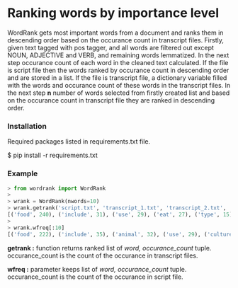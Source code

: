 # Ranking words by importance level

WordRank gets most important words from a document and ranks them in descending order based on the occurance count in transcript files. Firstly, given text tagged with pos tagger, and all words are filtered out except NOUN, ADJECTIVE and VERB, and remaining words lemmatized. In the next step occurance count of each word in the cleaned text calculated. If the file is script file then the words ranked by occurance count in descending order and are stored in a list. If the file is transcript file, a dictionary variable filled with the words and occurance count of these words in the transcript files. In the next step <b>n</b> number of words selected from firstly created list and based on the occurance count in transcript file they are ranked in descending order.

### Installation

Required packages listed in requirements.txt file.

$ pip install -r requirements.txt

### Example
```Python
> from wordrank import WordRank
>
> wrank = WordRank(nwords=10)
> wrank.getrank('script.txt', 'transcript_1.txt', 'transcript_2.txt', 'transcript_3.txt')
[('food', 240), ('include', 31), ('use', 29), ('eat', 27), ('type', 15), ('culture', 8), ('animal', 6), ('price', 4), ('plant', 2), ('taste', 1)]
>
> wrank.wfreq[:10]
[('food', 222), ('include', 35), ('animal', 32), ('use', 29), ('culture', 23), ('price', 22), ('plant', 19), ('taste', 18), ('type', 18), ('eat', 18)]
```

<b>getrank :</b> function returns ranked list of <i>word, occurance_count</i> tuple. occurance_count is the count of the occurance in transcript files. 

<b>wfreq   :</b> parameter keeps list of <i>word, occurance_count</i> tuple. occurance_count is the count of the occurance in script file.

